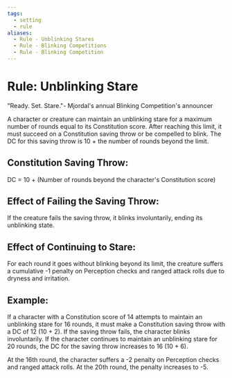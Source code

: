```yaml
---
tags:
  - setting
  - rule
aliases:
  - Rule - Unblinking Stares
  - Rule - Blinking Competitions
  - Rule - Blinking Competition
---
```

# Rule: Unblinking Stare

"Ready. Set. Stare."- Mjordal's annual Blinking Competition's announcer

A character or creature can maintain an unblinking stare for a maximum number of rounds equal to its Constitution score. After reaching this limit, it must succeed on a Constitution saving throw or be compelled to blink. The DC for this saving throw is 10 + the number of rounds beyond the limit.

## Constitution Saving Throw:  
DC = 10 + (Number of rounds beyond the character's Constitution score)

## Effect of Failing the Saving Throw:  
If the creature fails the saving throw, it blinks involuntarily, ending its unblinking state. 

## Effect of Continuing to Stare:
For each round it goes without blinking beyond its limit, the creature suffers a cumulative -1 penalty on Perception checks and ranged attack rolls due to dryness and irritation.

## Example:  
If a character with a Constitution score of 14 attempts to maintain an unblinking stare for 16 rounds, it must make a Constitution saving throw with a DC of 12 (10 + 2). If the saving throw fails, the character blinks involuntarily. If the character continues to maintain an unblinking stare for 20 rounds, the DC for the saving throw increases to 16 (10 + 6).

At the 16th round, the character suffers a -2 penalty on Perception checks and ranged attack rolls. At the 20th round, the penalty increases to -5.